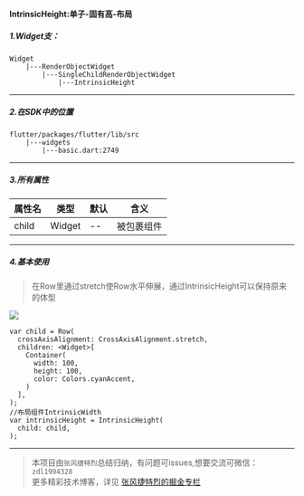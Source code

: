 #### IntrinsicHeight:单子-固有高-布局

##### 1.Widget支：

```
Widget 
    |---RenderObjectWidget
        |---SingleChildRenderObjectWidget
            |---IntrinsicHeight
```

---

##### 2.在SDK中的位置

```
flutter/packages/flutter/lib/src
    |---widgets
        |---basic.dart:2749
```


---


##### 3.所有属性

属性名 | 类型 | 默认|含义
---|---|---|---
child | Widget|--|被包裹组件

---

##### 4.基本使用
> 在Row里通过stretch使Row水平伸展，通过IntrinsicHeight可以保持原来的体型  

![](https://user-gold-cdn.xitu.io/2019/7/12/16be3abcb2ce5167?w=1233&h=795&f=png&s=22308)

```
var child = Row(
  crossAxisAlignment: CrossAxisAlignment.stretch,
  children: <Widget>[
    Container(
      width: 100,
      height: 100,
      color: Colors.cyanAccent,
    )
  ],
);
//布局组件IntrinsicWidth
var intrinsicHeight = IntrinsicHeight(
  child: child,
);
```


---

>本项目由`张风捷特烈`总结归纳，有问题可issues,想要交流可微信：`zdl1994328`  
更多精彩技术博客，详见 [张风捷特烈的掘金专栏](https://juejin.im/user/5b42c0656fb9a04fe727eb37)